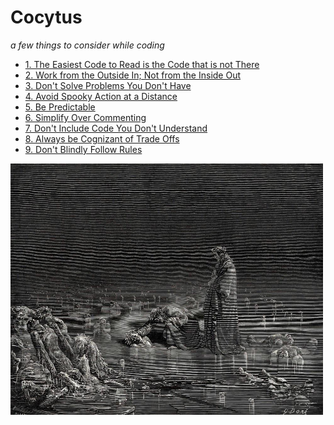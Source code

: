 # Cocytus
_a few things to consider while coding_

- [1. The Easiest Code to Read is the Code that is not There](Concise.md)
- [2. Work from the Outside In; Not from the Inside Out](Outside.md)
- [3. Don't Solve Problems You Don't Have](Optimize.md)
- [4. Avoid Spooky Action at a Distance](Spooky.md)
- [5. Be Predictable](Predictable.md)
- [6. Simplify Over Commenting](Commenting.md)
- [7. Don't Include Code You Don't Understand](Understand.md)
- [8. Always be Cognizant of Trade Offs](Cognizant.md)
- [9. Don't Blindly Follow Rules](Rules.md)



<p>
  <img src="07bic0ao8d571.jpg" width=500>
</p>
